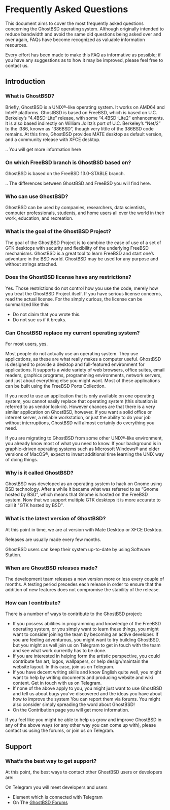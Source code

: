 Frequently Asked Questions
==========================

This document aims to cover the most frequently asked questions concerning the GhostBSD operating system. Although originally intended to reduce bandwidth and avoid the same old questions being asked over and over again, FAQs have become recognized as valuable information resources.

Every effort has been made to make this FAQ as informative as possible; if you have any suggestions as to how it may be improved, please feel free to contact us.

## Introduction

### What is GhostBSD?

Briefly, GhostBSD is a UNIX®-like operating system. It works on AMD64 and Intel® platforms. GhostBSD is based on FreeBSD, which is based on U.C. Berkeley’s “4.4BSD-Lite” release, with some “4.4BSD-Lite2” enhancements. It is also based indirectly on William Jolitz’s port of U.C. Berkeley’s “Net/2” to the i386, known as “386BSD”, though very little of the 386BSD code remains. At this time, GhostBSD provides MATE desktop as default version, and a community release with XFCE desktop.

.. You will get more information here

### On which FreeBSD branch is GhostBSD based on?

GhostBSD is based on the FreeBSD 13.0-STABLE branch.

.. The differences between GhostBSD and FreeBSD you will find here.

### Who can use GhostBSD?

GhostBSD can be used by companies, researchers, data scientists, computer professionals, students, and home users all over the world in their work, education, and recreation.

### What is the goal of the GhostBSD Project?

The goal of the GhostBSD Project is to combine the ease of use of a set of GTK desktops with security and flexibility of the underlying FreeBSD mechanisms. GhostBSD is a great tool to learn FreeBSD and start one’s adventure in the BSD world. GhostBSD may be used for any purpose and without strings attached.

### Does the GhostBSD license have any restrictions?

Yes. Those restrictions do not control how you use the code, merely how you treat the GhostBSD Project itself. If you have serious license concerns, read the actual license. For the simply curious, the license can be summarized like this:

* Do not claim that you wrote this.
* Do not sue us if it breaks.

### Can GhostBSD replace my current operating system?

For most users, yes.

Most people do not actually use an operating system. They use applications, as these are what really makes a computer useful. GhostBSD is designed to provide a desktop and full-featured environment for applications. It supports a wide variety of web browsers, office suites, email readers, graphics programs, programming environments, network servers, and just about everything else you might want. Most of these applications can be built using the FreeBSD Ports Collection.

If you need to use an application that is only available on one operating system, you cannot easily replace that operating system (this situation is referred to as vendor lock-in). However chances are that there is a very similar application on GhostBSD, however. If you want a solid office or internet server, a reliable workstation, or just the ability to do your job without interruptions, GhostBSD will almost certainly do everything you need.

If you are migrating to GhostBSD from some other UNIX®-like environment, you already know most of what you need to know. If your background is in graphic-driven operating systems such as Microsoft Windows® and older versions of MacOS®, expect to invest additional time learning the UNIX way of doing things.

### Why is it called GhostBSD?

GhostBSD was developed as an operating system to hack on Gnome using BSD technology. After a while it became what was referred to as “Gnome hosted by BSD”, which means that Gnome is hosted on the FreeBSD system. Now that we support multiple GTK desktops it is more accurate to call it "GTK hosted by BSD".

### What is the latest version of GhostBSD?

At this point in time, we are at version with Mate Desktop or XFCE Desktop.

Releases are usually made every few months.

GhostBSD users can keep their system up-to-date by using Software Station.

### When are GhostBSD releases made?


The development team releases a new version more or less every couple of months. A testing period precedes each release in order to ensure that the addition of new features does not compromise the stability of the release.

### How can I contribute?

There is a number of ways to contribute to the GhostBSD project:

* If you possess abilities in programming and knowledge of the FreeBSD operating system, or you simply want to learn these things, you might want to consider joining the team by becoming an active developer. If you are feeling adventurous, you might want to try building GhostBSD, but you might as well join us on Telegram to get in touch with the team and see what work currently has to be done.
* If you are interested in helping form the artistic perspective, you could contribute fan art, logos, wallpapers, or help design/maintain the website layout. In this case, join us on Telegram.
* If you have decent writing skills and know English quite well, you might want to help by writing documents and producing website and wiki content. Get in touch with us on Telegram.
* If none of the above apply to you, you might just want to use GhostBSD and tell us about bugs you've discovered and the ideas you have about how to improve the system You can report them via forums. You might also consider simply spreading the word about GhostBSD!
* On the Contribution page you will get more information.

If you feel like you might be able to help us grow and improve GhostBSD in any of the above ways (or any other way you can come up with), please contact us using the forums, or join us on Telegram.

## Support

### What’s the best way to get support?

At this point, the best ways to contact other GhostBSD users or developers are:

On Telegram you will meet developers and users

* Element which is connected with Telegram
* On The [GhostBSD Forums](https://forums.ghostbsd.org/)
